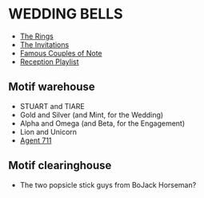 # WEDDING BELLS

- [The Rings][]
- [The Invitations][]
- [Famous Couples of Note][pears]
- [Reception Playlist][]

[The Rings]: 901db16a-d4f0-4606-9398-79e6371bc889.md
[The Invitations]: 6d45b18b-2d17-489f-92de-dc56d058fe87.md
[pears]: 544d509d-4468-4b76-87ae-c5f3f0d63ce9.md
[Reception Playlist]: d36eb5de-7c44-4f86-9e84-466d0533aaa3.md

## Motif warehouse

- STUART and TIARE
- Gold and Silver (and Mint, for the Wedding)
- Alpha and Omega (and Beta, for the Engagement)
- Lion and Unicorn
- [Agent 711][]

[Agent 711]: https://www.mountvernon.org/george-washington/the-revolutionary-war/spying-and-espionage/george-washington-spymaster/

## Motif clearinghouse

- The two popsicle stick guys from BoJack Horseman?
